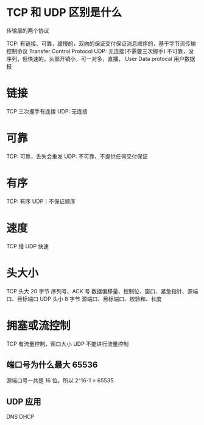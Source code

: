 # TCP 和 UDP 区别是什么

传输层的两个协议

TCP: 有链接、可靠，缓慢的，双向的保证交付保证消息顺序的，基于字节流传输控制协议 Transfer Control Protocol
UDP: 无连接(不需要三次握手) 不可靠，没序列，但快速的。头部开销小，可一对多，直播， User Data protocal 用户数据报

# 链接

TCP 三次握手有连接
UDP: 无连接

# 可靠

TCP: 可靠，丢失会重发
UDP: 不可靠，不提供任何交付保证

# 有序

TCP: 有序
UDP：不保证顺序

# 速度

TCP 慢
UDP 快速

# 头大小

TCP 头大 20 字节 序列号、ACK 号 数据偏移量、控制位、窗口、紧急指针、源端口、目标端口
UDP 头小 8 字节 源端口、目标端口、校验和、长度

# 拥塞或流控制

TCP 有流量控制，窗口大小
UDP 不能进行流量控制

## 端口号为什么最大 65536

源端口号一共是 16 位，所以 2^16-1 = 65535

## UDP 应用

DNS DHCP
